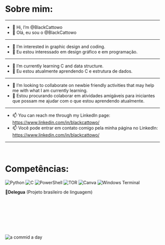 # Sobre mim:
---
- 👋 Hi, I’m @BlackCattowo
- 👋 Olá, eu sou o @BlackCattowo
---
- 👀 I’m interested in graphic design and coding.
- 👀 Eu estou interessado em design gráfico e em programação.
---
- 🌱 I’m currently learning C and data structure. 
- 🌱 Eu estou atualmente aprendendo C e estrutura de dados.
---
- 💞️ I’m looking to collaborate on newbie friendly activities that may help me with what I am currently learning.
- 💞️ Estou procurando colaborar em atividades amigáveis para iniciantes que possam me ajudar com o que estou aprendendo atualmente.
---
- 📫 You can reach me through my LinkedIn page: https://www.linkedin.com/in/blackcattowo/
- 📫 Você pode entrar em contato comigo pela minha página no LinkedIn:
https://www.linkedin.com/in/blackcattowo/
---

<br/>


# Competências:
![Python](https://img.shields.io/badge/python-3670A0?style=for-the-badge&logo=python&logoColor=ffdd54)
![C](https://img.shields.io/badge/c-%2300599C.svg?style=for-the-badge&logo=c&logoColor=white)
![PowerShell](https://img.shields.io/badge/PowerShell-%235391FE.svg?style=for-the-badge&logo=powershell&logoColor=white)
![TOR](https://img.shields.io/badge/tor-%237E4798.svg?style=for-the-badge&logo=tor-project&logoColor=white)
![Canva](https://img.shields.io/badge/Canva-%2300C4CC.svg?style=for-the-badge&logo=Canva&logoColor=white)
![Windows Terminal](https://img.shields.io/badge/Windows%20Terminal-%234D4D4D.svg?style=for-the-badge&logo=windows-terminal&logoColor=white)


**🐴Delegua** (Projeto brasileiro de linguagem)

<br/>
<br/>
<br/>
<br/>
<br/>
<br/>

![a commid a day](https://github.com/user-attachments/assets/847a5624-8523-4b3e-984f-4e03862b9fb7)

<!---
BlackCattowo/BlackCattowo is a ✨ special ✨ repository because its `README.md` (this file) appears on your GitHub profile.
You can click the Preview link to take a look at your changes.
--->
